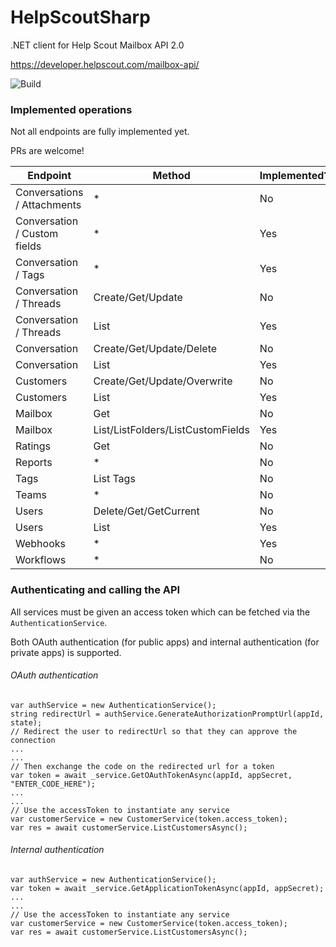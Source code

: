 # HelpScoutSharp

.NET client for Help Scout Mailbox API 2.0

https://developer.helpscout.com/mailbox-api/

![Build](https://github.com/better-reports/HelpScoutSharp/workflows/Build/badge.svg)



### Implemented operations

Not all endpoints are fully implemented yet.

PRs are welcome!

| Endpoint                     | Method                            | Implemented? |
| ---------------------------- | --------------------------------- | ------------ |
| Conversations / Attachments  | *                                 | No           |
| Conversation / Custom fields | *                                 | Yes          |
| Conversation / Tags          | *                                 | Yes          |
| Conversation / Threads       | Create/Get/Update                 | No           |
| Conversation / Threads       | List                              | Yes          |
| Conversation                 | Create/Get/Update/Delete          | No           |
| Conversation                 | List                              | Yes          |
| Customers                    | Create/Get/Update/Overwrite       | No           |
| Customers                    | List                              | Yes          |
| Mailbox                      | Get                               | No           |
| Mailbox                      | List/ListFolders/ListCustomFields | Yes          |
| Ratings                      | Get                               | No           |
| Reports                      | *                                 | No           |
| Tags                         | List Tags                         | No           |
| Teams                        | *                                 | No           |
| Users                        | Delete/Get/GetCurrent             | No           |
| Users                        | List                              | Yes          |
| Webhooks                     | *                                 | Yes          |
| Workflows                    | *                                 | No           |

### Authenticating and calling the API

All services must be given an access token which can be fetched via the `AuthenticationService`.

Both OAuth authentication (for public apps) and internal authentication (for private apps) is supported.

###### OAuth authentication

```
var authService = new AuthenticationService();
string redirectUrl = authService.GenerateAuthorizationPromptUrl(appId, state);
// Redirect the user to redirectUrl so that they can approve the connection
...
...
// Then exchange the code on the redirected url for a token
var token = await _service.GetOAuthTokenAsync(appId, appSecret, "ENTER_CODE_HERE");
...
...
// Use the accessToken to instantiate any service
var customerService = new CustomerService(token.access_token);
var res = await customerService.ListCustomersAsync();
```
###### Internal authentication

```
var authService = new AuthenticationService();
var token = await _service.GetApplicationTokenAsync(appId, appSecret);
...
...
// Use the accessToken to instantiate any service
var customerService = new CustomerService(token.access_token);
var res = await customerService.ListCustomersAsync();
```